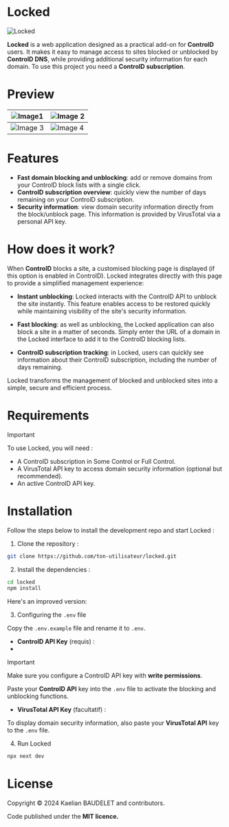 # Locked

![Locked](https://github.com/user-attachments/assets/2a4277f8-5363-49e7-8054-36d18881b58c)

**Locked** is a web application designed as a practical add-on for **ControlD** users. It makes it easy to manage access to sites blocked or unblocked by **ControlD DNS**, while providing additional security information for each domain. To use this project you need a **ControlD subscription**.

# Preview

| ![Image1](https://github.com/user-attachments/assets/da6a4e7a-a0cd-4707-8809-46e1a2d561b6) | ![Image 2](https://github.com/user-attachments/assets/39e6b581-32b4-4e5b-9f08-d8f302dee50c) |
| ---- | ---- |
| ![Image 3](https://github.com/user-attachments/assets/87a6c2bf-943d-4218-8cca-63fd6220670f) | ![Image 4](https://github.com/user-attachments/assets/0437fcd3-0fb9-4b14-9935-1259831aa013) |


# Features

- **Fast domain blocking and unblocking**: add or remove domains from your ControlD block lists with a single click.
- **ControlD subscription overview**: quickly view the number of days remaining on your ControlD subscription.
- **Security information**: view domain security information directly from the block/unblock page. This information is provided by VirusTotal via a personal API key.

# How does it work?

When **ControlD** blocks a site, a customised blocking page is displayed (if this option is enabled in ControlD). Locked integrates directly with this page to provide a simplified management experience:

- **Instant unblocking**: Locked interacts with the ControlD API to unblock the site instantly. This feature enables access to be restored quickly while maintaining visibility of the site's security information.

- **Fast blocking**: as well as unblocking, the Locked application can also block a site in a matter of seconds. Simply enter the URL of a domain in the Locked interface to add it to the ControlD blocking lists.

- **ControlD subscription tracking**: in Locked, users can quickly see information about their ControlD subscription, including the number of days remaining.

Locked transforms the management of blocked and unblocked sites into a simple, secure and efficient process.

# Requirements

> [!IMPORTANT]
> To use Locked, you will need :
>
> - A ControlD subscription in Some Control or Full Control.
> - A VirusTotal API key to access domain security information (optional but recommended).
> - An active ControlD API key.

# Installation

Follow the steps below to install the development repo and start Locked :

1. Clone the repository :

```bash
git clone https://github.com/ton-utilisateur/locked.git
```

2. Install the dependencies :

```bash
cd locked
npm install
```

Here's an improved version:

3. Configuring the `.env` file

Copy the `.env.example` file and rename it to `.env`.

- **ControlD API Key** (requis) :
- 
> [!IMPORTANT]
> Make sure you configure a ControlD API key with **write permissions**.

Paste your **ControlD API** key into the `.env` file to activate the blocking and unblocking functions.

- **VirusTotal API Key** (facultatif) :

To display domain security information, also paste your **VirusTotal API** key to the `.env` file.

4. Run Locked

```bash
npx next dev
```

# License

Copyright © 2024 Kaelian BAUDELET and contributors.

Code published under the **MIT licence.**
